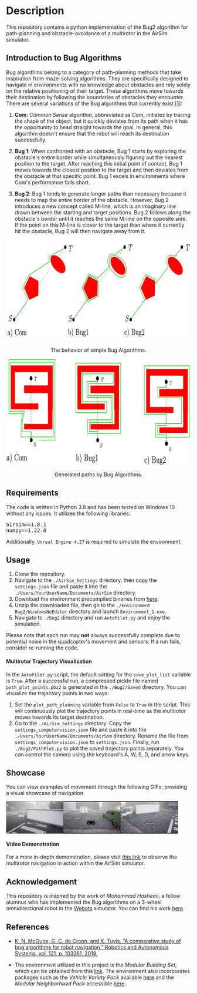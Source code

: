 # Description
This repository contains a python implementation of the Bug2 algorithm for path-planning and obstacle-avoidance of a multirotor in the AirSim simulator.


## Introduction to Bug Algorithms
Bug algorithms belong to a category of path-planning methods that take inspiration from maze-solving algorithms. They are specifically designed to navigate in environments with no knowledge about obstacles and rely solely on the relative positioning of their target. These algorithms move towards their destination by following the boundaries of obstacles they encounter.
There are several variations of the Bug algorithms that currently exist [[1]](#1):

1. **Com**: *Common Sense* algorithm, abbreviated as *Com*, initiates by tracing the shape of the object, but it quickly deviates from its path when it has the opportunity to head straight towards the goal. In general, this algorithm doesn't ensure that the robot will reach its destination successfully.

2. **Bug 1**: When confronted with an obstacle, Bug 1 starts by exploring the obstacle's entire border while simultaneously figuring out the nearest position to the target. After reaching this initial point of contact, Bug 1 moves towards the closest position to the target and then deviates from the obstacle at that specific point. Bug 1 excels in environments where Com's performance falls short.

3. **Bug 2**: Bug 1 tends to generate longer paths than necessary because it needs to map the entire border of the obstacle. However, Bug 2 introduces a new concept called M-line, which is an imaginary line drawn between the starting and target positions. Bug 2 follows along the obstacle's border until it reaches the same M-line on the opposite side. If the point on this M-line is closer to the target than where it currently hit the obstacle, Bug 2 will then navigate away from it.

<div align="center">
  <img src="./Images/Bugs Example 1.PNG" alt="Bugs_1" width="800" height="276">
  <p>The behavior of simple Bug Algorithms.</p>
</div>

<div align="center">
  <img src="./Images/Bugs Example 2.PNG" alt="Bugs_1" width="800" height="291">
  <p>Generated paths by Bug Algorithms.</p>
</div>




## Requirements
The code is written in Python 3.8 and has been tested on Windows 10 without any issues. It utilizes the following libraries:
<pre>
airsim==1.8.1
numpy==1.22.0
</pre>

Additionally, `Unreal Engine 4.27` is required to simulate the environment.

## Usage
1. Clone the repository.
2. Navigate to the `./AirSim_Settings` directory, then copy the `settings.json` file and paste it into the `./Users/YourUserName/Documents/AirSim` directory.
3. Download the environment precompiled binaries from [here](https://drive.google.com/file/d/1TtDHg56eYTOMozV_2vU-JxoXZXwSdzbT/view?usp=sharing).
4. Unzip the downloaded file, then go to the `./Environment Bug2/WindowsNoEditor` directory and launch `Environment_1.exe`.
5. Navigate to `./Bug2` directory and run `AutoPilot.py` and enjoy the simulation.

Please note that each run may **not** always successfully complete due to potential noise in the quadcopter's movement and sensors. If a run fails, consider re-running the code.

#### Multirotor Trajectory Visualization
In the `AutoPilot.py` script, the default setting for the `save_plot_list` variable is `True`. After a successful run, a compressed pickle file named `path_plot_points.pbz2` is generated in the `./Bug2/Saved` directory. You can visualize the trajectory points in two ways:
1. Set the `plot_path_planning` variable from `False` to `True` in the script. This will continuously plot the trajectory points in real-time as the multirotor moves towards its target destination.
2. Go to the `./AirSim_Settings` directory. Copy the `settings_computervision.json` file and paste it into the `./Users/YourUserName/Documents/AirSim` directory. Rename the file from `settings_computervision.json` to `settings.json`. Finally, run `./Bug2/PathPlot.py` to plot the saved trajectory points separately. You can control the camera using the keyboard's A, W, S, D, and arrow keys.


## Showcase
You can view examples of movement through the following GIFs, providing a visual showcase of navigation.
<div style="display: flex;">
  <img src="./Images/GIF 1.gif" width="31%" />
  <img src="./Images/GIF 2.gif" width="31%" />
  <img src="./Images/GIF 3.gif" width="31%" />
</div>


#### Video Demonstration
For a more in-depth demonstration, please visit [this link](https://youtu.be/486aIvB4I_c) to observe the multirotor navigation in action within the AirSim simulator.



## Acknowledgement
This repository is inspired by the work of *Mohammad Hashemi*, a fellow alumnus who has implemented the Bug algorithms on a 3-wheel omnidirectional robot in the [Webots](https://cyberbotics.com/) simulator. You can find his work [here](https://github.com/mohammadhashemii/Bug-Algorithms-Simulation).


## References

- <a id="1"></a> [K. N. McGuire, G. C. de Croon, and K. Tuyls, “A comparative study of bug algorithms for robot navigation,” Robotics and Autonomous Systems, vol. 121, p. 103261, 2019.](https://doi.org/10.1016/j.robot.2019.103261)

- The environment utilized in this project is the *Modular Building Set*, which can be obtained from this [link](https://www.unrealengine.com/marketplace/en-US/product/modular-building-set/). The environment also incorporates packages such as the *Vehicle Variety Pack* available [here](https://www.unrealengine.com/marketplace/en-US/product/bbcb90a03f844edbb20c8b89ee16ea32) and the *Modular Neighborhood Pack* accessible [here](https://www.unrealengine.com/marketplace/en-US/product/modular-neighborhood-pack).

